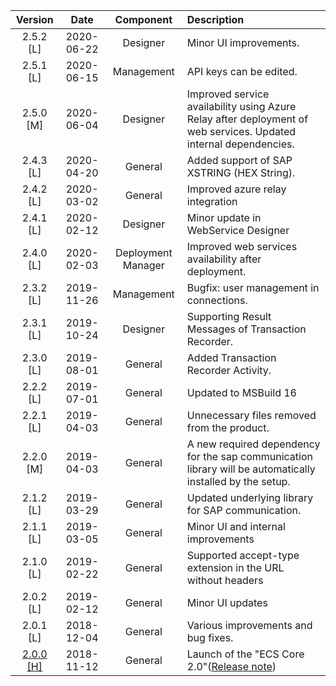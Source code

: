 |Version|Date    |Component   |Description|
|:-----:|:------:|:----------:|:----------|
|2.5.2 [L]|2020-06-22|Designer|Minor UI improvements.|
|2.5.1 [L]|2020-06-15|Management|API keys can be edited.|
|2.5.0 [M]|2020-06-04|Designer|Improved service availability using Azure Relay after deployment of web services. Updated internal dependencies.|
|2.4.3 [L]|2020-04-20|General|Added support of SAP XSTRING (HEX String).|
|2.4.2 [L]|2020-03-02|General|Improved azure relay integration|
|2.4.1 [L]|2020-02-12|Designer|Minor update in WebService Designer|
|2.4.0 [L]|2020-02-03|Deployment Manager|Improved web services availability after deployment.|
|2.3.2 [L]|2019-11-26|Management|Bugfix: user management in connections.|
|2.3.1 [L]|2019-10-24|Designer|Supporting Result Messages of Transaction Recorder.|
|2.3.0 [L]|2019-08-01|General|Added Transaction Recorder Activity.|
|2.2.2 [L]|2019-07-01|General|Updated to MSBuild 16|
|2.2.1 [L]|2019-04-03|General|Unnecessary files removed from the product.|
|2.2.0 [M]|2019-04-03|General|A new required dependency for the sap communication library will be automatically installed by the setup.|
|2.1.2 [L]|2019-03-29|General|Updated underlying library for SAP communication.|
|2.1.1 [L]|2019-03-05|General|Minor UI and internal improvements|
|2.1.0 [L]|2019-02-22|General|Supported accept-type extension in the URL without headers|
|2.0.2 [L]|2019-02-12|General|Minor UI updates|
|2.0.1 [L]|2018-12-04|General|Various improvements and bug fixes.|
|[2.0.0 [H]](https://kb.theobald-software.com/release-notes/ECSCore-2.0.0.html)|2018-11-12|General|Launch of the "ECS Core 2.0"([Release note](https://kb.theobald-software.com/release-notes/ECSCore-2.0.0.html))|
